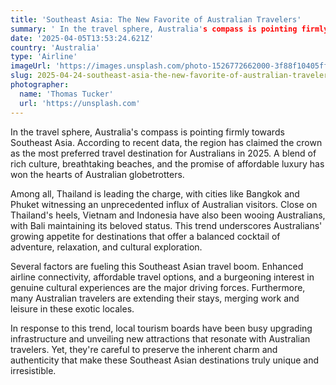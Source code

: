 ```yaml
---
title: 'Southeast Asia: The New Favorite of Australian Travelers'
summary: ' In the travel sphere, Australia's compass is pointing firmly towards Southeast Asia. According to recent data, the region has claimed the crown as th...'
date: '2025-04-05T13:53:24.621Z'
country: 'Australia'
type: 'Airline'
imageUrl: 'https://images.unsplash.com/photo-1526772662000-3f88f10405ff'
slug: 2025-04-24-southeast-asia-the-new-favorite-of-australian-travelers
photographer:
  name: 'Thomas Tucker'
  url: 'https://unsplash.com'
---
```


In the travel sphere, Australia's compass is pointing firmly towards Southeast Asia. According to recent data, the region has claimed the crown as the most preferred travel destination for Australians in 2025. A blend of rich culture, breathtaking beaches, and the promise of affordable luxury has won the hearts of Australian globetrotters.

Among all, Thailand is leading the charge, with cities like Bangkok and Phuket witnessing an unprecedented influx of Australian visitors. Close on Thailand's heels, Vietnam and Indonesia have also been wooing Australians, with Bali maintaining its beloved status. This trend underscores Australians' growing appetite for destinations that offer a balanced cocktail of adventure, relaxation, and cultural exploration.

Several factors are fueling this Southeast Asian travel boom. Enhanced airline connectivity, affordable travel options, and a burgeoning interest in genuine cultural experiences are the major driving forces. Furthermore, many Australian travelers are extending their stays, merging work and leisure in these exotic locales.

In response to this trend, local tourism boards have been busy upgrading infrastructure and unveiling new attractions that resonate with Australian travelers. Yet, they're careful to preserve the inherent charm and authenticity that make these Southeast Asian destinations truly unique and irresistible.